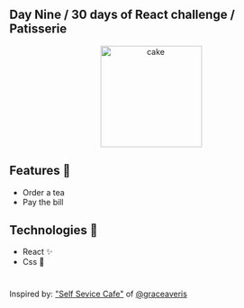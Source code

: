 ## Day Nine / 30 days of React challenge / Patisserie

<p  align="center">
<img  src="https://media.giphy.com/media/7SZzZO5EG1S6QLJeUL/giphy.gif"  height="180" alt="cake">
</p>

## Features :unicorn: 
* Order a tea
* Pay the bill 

## Technologies :mag_right:
* React :sparkles:
* Css :nail_care:

#
Inspired by: ["Self Sevice Cafe"](https://github.com/graceaveris/React.js_self_service_cafe_POS_system) of [@graceaveris](https://github.com/graceaveris)
